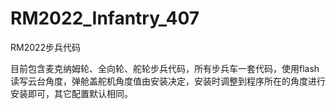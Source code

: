 # RM2022_Infantry_407
RM2022步兵代码


目前包含麦克纳姆轮、全向轮、舵轮步兵代码，所有步兵车一套代码，使用flash读写云台角度，弹舱盖舵机角度值由安装决定，安装时调整到程序所在的角度进行安装即可，其它配置默认相同。
